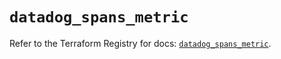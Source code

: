 # `datadog_spans_metric`

Refer to the Terraform Registry for docs: [`datadog_spans_metric`](https://registry.terraform.io/providers/datadog/datadog/3.44.0/docs/resources/spans_metric).
